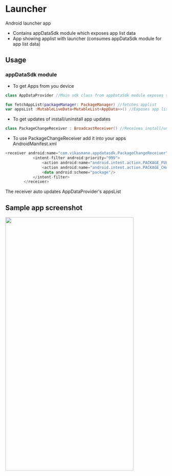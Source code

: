 # Launcher
Android launcher app

- Contains appDataSdk module which exposes app list data
- App showing applist with launcher (consumes appDataSdk module for app list data)

## Usage
### appDataSdk module
- To get Apps from you device
```kotlin
class AppDataProvider //Main sdk class from appDataSdk module exposes two data points

fun fetchAppList(packageManager: PackageManager) //fetches applist
var appsList :MutableLiveData<MutableList<AppData>>() //Exposes app list data to the observer. Gets updated from fetchAppList
```
- To get updates of install/uninstall app updates 
```kotlin
class PackageChangeReceiver : BroadcastReceiver() //Receives install/uninstall package update
```
- To use PackageChangeReceiver add <receiver> it into your apps AndroidManifest.xml
```kotlin
<receiver android:name="com.vikasmane.appdatasdk.PackageChangeReceiver" android:exported="true">
            <intent-filter android:priority="999">
                <action android:name="android.intent.action.PACKAGE_FULLY_REMOVED"/>
                <action android:name="android.intent.action.PACKAGE_CHANGED" />
                <data android:scheme="package"/>
            </intent-filter>
        </receiver>
```
The receiver auto updates AppDataProvider's appsList

## Sample app screenshot
<img src="https://user-images.githubusercontent.com/7870133/118861222-e3042800-b8f9-11eb-95d2-14700ef333e7.png" width="400" height="790">
